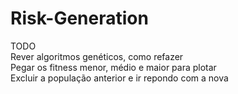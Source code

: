 # Risk-Generation

TODO  
Rever algoritmos genéticos, como refazer  
Pegar os fitness menor, médio e maior para plotar  
Excluir a população anterior e ir repondo com a nova  
